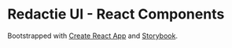 # Redactie UI - React Components

Bootstrapped with [Create React App](https://create-react-app.dev/) and [Storybook](https://storybook.js.org/).
